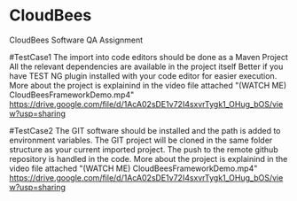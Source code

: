 # CloudBees
CloudBees Software QA Assignment


#TestCase1
The import into code editors should be done as a Maven Project
All the relevant dependencies are available in the project itself
Better if you have TEST NG plugin installed with your code editor for easier execution.
More about the project is explainind in the video file attached  "(WATCH ME) CloudBeesFrameworkDemo.mp4"
https://drive.google.com/file/d/1AcA02sDE1v72I4sxvrTygk1_OHug_bOS/view?usp=sharing



#TestCase2
The GIT software should be installed and the path is added to environment variables.
The GIT project will be cloned in the same folder structure as your current imported project.
The push to the remote github repository is handled in the code.
More about the project is explainind in the video file attached  "(WATCH ME) CloudBeesFrameworkDemo.mp4"
https://drive.google.com/file/d/1AcA02sDE1v72I4sxvrTygk1_OHug_bOS/view?usp=sharing